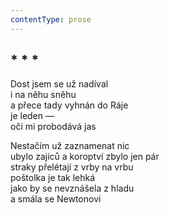 ```yaml
---
contentType: prose
---
```


## \* \* \*

Dost jsem se už nadíval  
i na něhu sněhu  
a přece tady vyhnán do Ráje  
je leden —  
oči mi probodává jas

Nestačím už zaznamenat nic  
ubylo zajíců a koroptví zbylo jen pár  
straky přelétají z vrby na vrbu  
poštolka je tak lehká  
jako by se nevznášela z hladu  
a smála se Newtonovi
